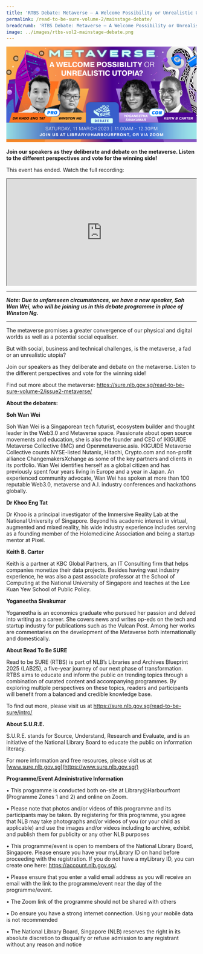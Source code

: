 ```yaml
---
title: 'RTBS Debate: Metaverse – A Welcome Possibility or Unrealistic Utopia?'
permalink: /read-to-be-sure-volume-2/mainstage-debate/
breadcrumb: 'RTBS Debate: Metaverse – A Welcome Possibility or Unrealistic Utopia?'
image: ../images/rtbs-vol2-mainstage-debate.png
---
```


![](../images/rtbs-vol2-mainstage-debate.PNG)

**Join our speakers as they deliberate and debate on the metaverse. Listen to the different perspectives and vote for the winning side!**

This event has ended. Watch the full recording:

<style>.embed-container { position: relative; padding-bottom: 56.25%; height: 0; overflow: hidden; max-width: 100%; } .embed-container iframe, .embed-container object, .embed-container embed { position: absolute; top: 0; left: 0; width: 100%; height: 100%; }</style><div class='embed-container'>
<iframe src="https://nlb.ap.panopto.com/Panopto/Pages/Embed.aspx?id=543cc2dc-5a78-4f91-bd84-afef00c8bf19&autoplay=false&offerviewer=true&showtitle=true&showbrand=true&captions=false&interactivity=all" height="405" width="720" style="border: 1px solid #464646;" allowfullscreen allow="autoplay"></iframe></div> 

<hr>

***Note: Due to unforeseen circumstances, we have a new speaker, Soh Wan Wei, who will be joining us in this debate programme in place of Winston Ng.***



<hr>

The metaverse promises a greater convergence of our physical and digital worlds as well as a potential social equaliser.

But with social, business and technical challenges, is the metaverse, a fad or an unrealistic utopia?

Join our speakers as they deliberate and debate on the metaverse. Listen to the different perspectives and vote for the winning side!

 Find out more about the metaverse: https://sure.nlb.gov.sg/read-to-be-sure-volume-2/issue2-metaverse/

**About the debaters:**

**Soh Wan Wei**          

Soh Wan Wei is a Singaporean tech futurist, ecosystem builder and thought leader in the Web3.0 and Metaverse space. Passionate about open source movements and education, she is also the founder and CEO of IKIGUIDE Metaverse Collective (IMC) and Openmetaverse.asia. IKIGUIDE Metaverse Collective counts NYSE-listed Nutanix, Hitachi, Crypto.com and non-profit alliance ChangemakersXchange as some of the key partners and clients in its portfolio.  Wan Wei identifies herself as a global citizen and has previously spent four years living in Europe and a year in Japan. An experienced community advocate, Wan Wei has spoken at more than 100 reputable Web3.0, metaverse and A.I. industry conferences and hackathons globally.



**Dr Khoo Eng Tat**

Dr Khoo is a principal investigator of the Immersive Reality Lab at the National University of Singapore. Beyond his academic interest in virtual, augmented and mixed reality, his wide industry experience includes serving as a founding member of the Holomedicine Association and being a startup mentor at Pixel.



**Keith B. Carter**

Keith is a partner at KBC Global Partners, an IT Consulting firm that helps companies monetize their data projects. Besides having vast industry experience, he was also a past associate professor at the School of Computing at the National University of Singapore and teaches at the Lee Kuan Yew School of Public Policy.

**Yoganeetha Sivakumar**

Yoganeetha is an economics graduate who pursued her passion and delved into writing as a career. She covers news and writes op-eds on the tech and startup industry for publications such as the Vulcan Post. Among her works are commentaries on the development of the Metaverse both internationally and domestically.

**About Read To Be SURE**

Read to be SURE (RTBS) is part of NLB’s Libraries and Archives Blueprint 2025 (LAB25), a five-year journey of our next phase of transformation. RTBS aims to educate and inform the public on trending topics through a combination of curated content and accompanying programmes. By exploring multiple perspectives on these topics, readers and participants will benefit from a balanced and credible knowledge base.

To find out more, please visit us at https://sure.nlb.gov.sg/read-to-be-sure/intro/

**About S.U.R.E.**

S.U.R.E. stands for Source, Understand, Research and Evaluate, and is an initiative of the National Library Board to educate the public on information literacy.

For more information and free resources, please visit us at [www.sure.nlb.gov.sg](https://www.sure.nlb.gov.sg/)

**Programme/Event Administrative Information**

• This programme is conducted both on-site at Library@Harbourfront (Programme Zones 1 and 2) and online on Zoom.

• Please note that photos and/or videos of this programme and its participants may be taken. By registering for this programme, you agree that NLB may take photographs and/or videos of you (or your child as applicable) and use the images and/or videos including to archive, exhibit and publish them for publicity or any other NLB purposes

• This programme/event is open to members of the National Library Board, Singapore. Please ensure you have your myLibrary ID on hand before proceeding with the registration. If you do not have a myLibrary ID, you can create one here: https://account.nlb.gov.sg/.

• Please ensure that you enter a valid email address as you will receive an email with the link to the programme/event near the day of the programme/event.

• The Zoom link of the programme should not be shared with others

• Do ensure you have a strong internet connection. Using your mobile data is not recommended

• The National Library Board, Singapore (NLB) reserves the right in its absolute discretion to disqualify or refuse admission to any registrant without any reason and notice